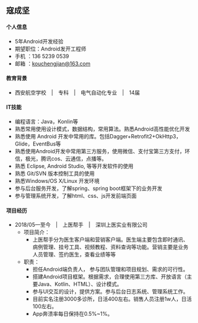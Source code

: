 ## 寇成坚
#### 个人信息
+ 5年Android开发经验
+ 期望职位：Android发开工程师 <br/>
+ 手机 ：136 5239 0539 <br/>
+ 邮箱 ：kouchengjian@163.com <br/>

#### 教育背景
 + 西安航空学校&ensp;&ensp;|&ensp;&ensp;专科&ensp;&ensp;|&ensp;&ensp;电气自动化专业&ensp;&ensp;|&ensp;&ensp;14届

#### IT技能
+ 编程语言：Java，Konlin等
+ 熟悉常用使用设计模式，数据结构，常用算法。熟悉Android高性能优化开发
+ 熟悉使用 Android 开发中常用的库。包括Dagger+Retrofit2+OkHttp3，Glide，EventBus等
+ 熟悉使用Android开发中常用第三方服务，使用微信、支付宝第三方支付，环信，极光，腾讯cos、云通信，点播等。
+ 熟悉 Eclipse, Android Studio, 等等开发软件的使用
+ 熟悉 Git/SVN 版本控制工具的使用
+ 熟悉Windows/OS X/Linux 开发环境
+ 参与后台服务开发，了解spring、spring boot框架下的业务开发
+ 参与管理系统开发，了解html、css、js开发前端页面

#### 项目经历
+ 2018/05—至今&ensp;&ensp;|&ensp;&ensp;上医帮手&ensp;&ensp;|&ensp;&ensp;深圳上医实业有限公司
  + 项目简介：
    + 上医帮手分为医生客户端和营销客户端。医生端主要包含即时通讯、病例管理、挂号工具、视频教程、资料查询等功能。营销主要是业务人员管理、签约医生，查看业绩等等
  + 职责：
    + 担任Android端负责人， 参与团队管理和项目规划、需求的可行性。
    + 搭建Android项目框架。根据需求，合理使用第三方库、开放语言（主要Java、Kotlin、HTML）、设计模式。
    + 参与UI交互的设计，提供方案。参与后台日志系统、管理系统工作。
    + 目前实名注册3000多诊所，日活400左右。销售人员注册1w人，日活100左右。
    + App奔溃率每日保持在0.5%~1%。

<!-- + 2017/03—2018/05&ensp;&ensp;|&ensp;&ensp;婉舒健康&ensp;&ensp;|&ensp;&ensp;深圳康桥科技股份有限公司
  + 项目简介：
    + 婉舒健康是一个女性健康服务平台，包含了女性健康产品商城模块，商品租赁模块，夺宝模块，集成蓝牙设备模块(包括胎心监测，体温、体重、血压、血糖、血脂)，月经、孕期管理模块。
    + [预览](http://sj.qq.com/myapp/detail.htm?apkName=com.kangqiao)
  + 职责：
    + 1、独立重写Android客户端，重新架构APP，编写文档。<br/>
    + 2、参与新需求讨论，分析解决方案，实现且测试。<br/> -->
<!-- 
+ 项目描述
+ 实现的功能，成果，你的工作+ 使用的技术，主要是一些含金量高的技术
+ 个人 App 的话，放上下载链接，方便别人直接下载体验，或者商店搜索关键词 
-->
<!-- #### 自我评价
+ 热衷技术，学习能力很强之内的+ 写博客的习惯，善于总结等 -->

